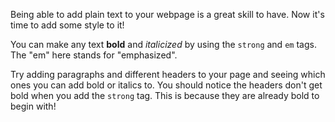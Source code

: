 Being able to add plain text to your webpage is a great skill to have. Now it's time to add some style to it!

You can make any text **bold** and *italicized* by using the `strong` and `em` tags. The "em" here stands for "emphasized".

Try adding paragraphs and different headers to your page and seeing which ones you can add bold or italics to. You should notice the headers don't get bold when you add the `strong` tag. This is because they are already bold to begin with!
